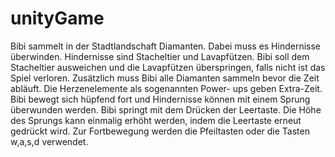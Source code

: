 # unityGame

Bibi sammelt in der Stadtlandschaft Diamanten. Dabei muss es Hindernisse überwinden. Hindernisse sind Stacheltier und Lavapfützen. Bibi soll dem Stacheltier ausweichen und die Lavapfützen überspringen, falls nicht ist das Spiel verloren. Zusätzlich muss Bibi alle Diamanten sammeln bevor die Zeit abläuft. Die Herzenelemente als sogenannten Power- ups geben Extra-Zeit. Bibi bewegt sich hüpfend fort und Hindernisse können mit einem Sprung überwunden werden. Bibi springt mit dem Drücken der Leertaste. Die Höhe des Sprungs kann einmalig erhöht werden, indem die Leertaste erneut gedrückt wird. Zur Fortbewegung werden die Pfeiltasten oder die Tasten w,a,s,d verwendet.
